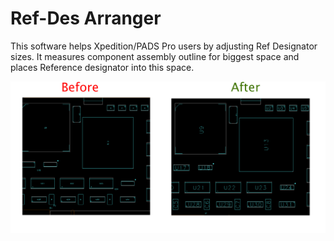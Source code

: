 # Ref-Des Arranger

This software helps Xpedition/PADS Pro users by adjusting Ref Designator sizes.
It measures component assembly outline for biggest space and places Reference designator into this space.

![Screenshot](screenshot.png?raw=true "Screenshot")
